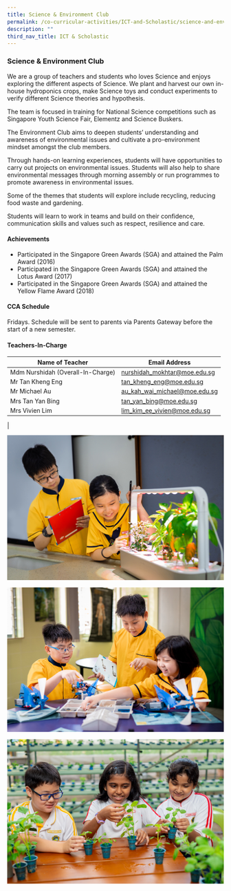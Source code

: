 ```yaml
---
title: Science & Environment Club
permalink: /co-curricular-activities/ICT-and-Scholastic/science-and-environment-club/
description: ""
third_nav_title: ICT & Scholastic
---
```

### Science & Environment Club
We are a group of teachers and students who loves Science and enjoys exploring the different aspects of Science. We plant and harvest our own in-house hydroponics crops, make Science toys and conduct experiments to verify different Science theories and hypothesis.

The team is focused in training for National Science competitions such as Singapore Youth Science Fair, Elementz and Science Buskers.

The Environment Club aims to deepen students’ understanding and awareness of environmental issues and cultivate a pro-environment mindset amongst the club members.

Through hands-on learning experiences, students will have opportunities to carry out projects on environmental issues. Students will also help to share environmental messages through morning assembly or run programmes to promote awareness in environmental issues.

Some of the themes that students will explore include recycling, reducing food waste and gardening.

Students will learn to work in teams and build on their confidence, communication skills and values such as respect, resilience and care.

#### Achievements
*   Participated in the Singapore Green Awards (SGA) and attained the Palm Award (2016)
*   Participated in the Singapore Green Awards (SGA) and attained the Lotus Award (2017)
*   Participated in the Singapore Green Awards (SGA) and attained the Yellow Flame Award (2018)

#### CCA Schedule
Fridays. Schedule will be sent to parents via Parents Gateway before the start of a new semester.

#### Teachers-In-Charge

| Name of Teacher | Email Address |
|---|---|
| Mdm Nurshidah (Overall-In-Charge) | [nurshidah_mokhtar@moe.edu.sg](mailto:nurshidah_mokhtar@moe.edu.sg) |
| Mr Tan Kheng Eng | [tan_kheng_eng@moe.edu.sg](mailto:tan_kheng_eng@moe.edu.sg) |
| Mr Michael Au  | [au_kah_wai_michael@moe.edu.sg](mailto:au_kah_wai_michael@moe.edu.sg)  |
| Mrs Tan Yan Bing  | [tan_yan_bing@moe.edu.sg](mailto:tan_yan_bing@moe.edu.sg)  |
| Mrs Vivien Lim  | [lim_kim_ee_vivien@moe.edu.sg](mailto:lim_kim_ee_vivien@moe.edu.sg)  |  |  |
|


![](/images/CCA/ICT/scee1.jpg)

![](/images/CCA/ICT/scee2.jpg)

![](/images/CCA/ICT/scee3.jpg)